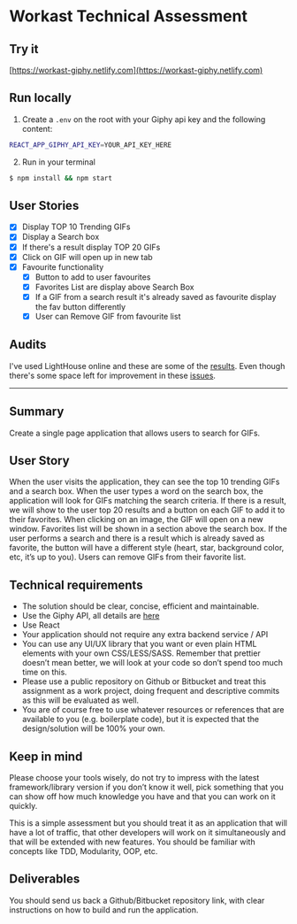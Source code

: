 # Workast Technical Assessment

## Try it

[https://workast-giphy.netlify.com](https://workast-giphy.netlify.com)

## Run locally

1. Create a `.env` on the root with your Giphy api key and the following content:

```bash
REACT_APP_GIPHY_API_KEY=YOUR_API_KEY_HERE
```

2. Run in your terminal

```bash
$ npm install && npm start
```

## User Stories

- [x] Display TOP 10 Trending GIFs
- [x] Display a Search box
- [x] If there's a result display TOP 20 GIFs
- [x] Click on GIF will open up in new tab
- [x] Favourite functionality
  - [x] Button to add to user favourites
  - [x] Favorites List are display above Search Box
  - [x] If a GIF from a search result it's already saved as favourite display the fav button differently
  - [x] User can Remove GIF from favourite list

## Audits

I've used LightHouse online and these are some of the [results](https://lighthouse-dot-webdotdevsite.appspot.com/lh/html?url=https://workast-giphy.netlify.com).
Even though there's some space left for improvement in these [issues](https://i.ibb.co/WFzjBJZ/Captura-de-Pantalla-2019-06-01-a-la-s-18-12-03.png).

---

## Summary

Create a single page application that allows users to search for GIFs.

## User Story

When the user visits the application, they can see the top 10 trending GIFs and a search box. When the user types a word on the search box, the application will look for GIFs matching the search criteria. If there is a result, we will show to the user top 20 results and a button on each GIF to add it to their favorites. When clicking on an image, the GIF will open on a new window. Favorites list will be shown in a section above the search box. If the user performs a search and there is a result which is already saved as favorite, the button will have a different style (heart, star, background color, etc, it’s up to you). Users can remove GIFs from their favorite list.

## Technical requirements

- The solution should be clear, concise, efficient and maintainable.
- Use the Giphy API, all details are [here](https://developers.giphy.com/docs)
- Use React
- Your application should not require any extra backend service / API
- You can use any UI/UX library that you want or even plain HTML elements with your own CSS/LESS/SASS.
  Remember that prettier doesn’t mean better, we will look at your code so don’t spend too much time on this.
- Please use a public repository on Github or Bitbucket and treat this assignment as a work project, doing frequent and descriptive commits as this will be evaluated as well.
- You are of course free to use whatever resources or references that are available to you (e.g. boilerplate code), but it is expected that the design/solution will be 100% your own.

## Keep in mind

Please choose your tools wisely, do not try to impress with the latest framework/library version if you don’t know it well, pick something that you can show off how much knowledge you have and that you can work on it quickly.

This is a simple assessment but you should treat it as an application that will have a lot of traffic, that other developers will work on it simultaneously and that will be extended with new features. You should be familiar with concepts like TDD, Modularity, OOP, etc.

## Deliverables

You should send us back a Github/Bitbucket repository link, with clear instructions on how to build and run the application.
